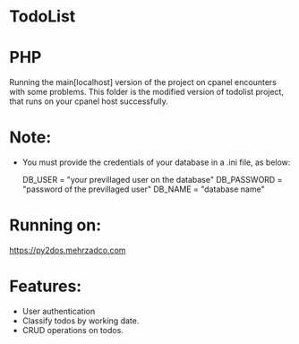 # TodoList
# PHP
Running the main[localhost] version of the project on cpanel encounters with some problems. 
This folder is the modified version of todolist project, that runs on your cpanel host successfully.

# Note:
* You must provide the credentials of your database in a .ini file, as below:

    DB_USER = "your previllaged user on the database"
    DB_PASSWORD = "password of the previllaged user"
    DB_NAME = "database name"

# Running on:
https://py2dos.mehrzadco.com
# Features:
* User authentication
* Classify todos by working date.
* CRUD operations on todos.